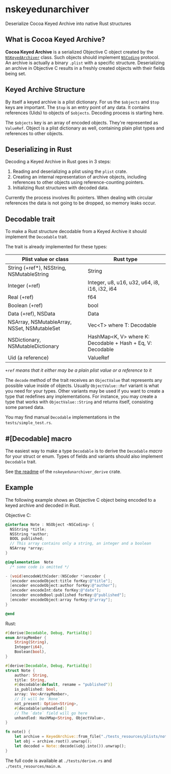 # nskeyedunarchiver

Deserialize Cocoa Keyed Archive into native Rust structures

## What is Cocoa Keyed Archive?

**Cocoa Keyed Archive** is a serialized Objective C object created by the [`NSKeyedArchiver`](https://developer.apple.com/documentation/foundation/nskeyedarchiver?language=objc) class. Such objects should implement [`NSCoding`](https://developer.apple.com/documentation/foundation/nscoding?language=objc) protocol. An archive is actually a binary `.plist` with a specific structure. Deserializing an archive in Objective C results in a freshly created objects with their fields being set.

## Keyed Archive Structure

By itself a keyed archive is a plist dictionary. For us the `$objects` and `$top` keys are important. The `$top` is an entry point of any data. It contains references (Uids) to objects of `$objects`. Decoding process is starting here.

The `$objects` key is an array of encoded objects. They're represented as `ValueRef`. Object is a plist dictionary as well, containing plain plist types and references to other objects.

## Deserializing in Rust

Decoding a Keyed Archive in Rust goes in 3 steps:

1. Reading and deserializing a plist using the `plist` crate.
2. Creating an internal representation of archive objects, including references to other objects using reference-counting pointers.
3. Initializing Rust structures with decoded data.

Currently the process involves Rc pointers. When dealing with circular references the data is not going to be dropped, so memory leaks occur.

## Decodable trait

To make a Rust structure decodable from a Keyed Archive it should implement the `Decodable` trait.

The trait is already implemented for these types:

|Plist value or class|Rust type|
|--|--|
|String (+ref*), NSString, NSMutableString|String|
|Integer (+ref)|Integer, u8, u16, u32, u64, i8, i16, i32, i64|
|Real (+ref)|f64|
|Boolean (+ref)|bool|
|Data (+ref), NSData|Data|
|NSArray, NSMutableArray, NSSet, NSMutableSet|Vec\<T\> where T: Decodable|
|NSDictionary, NSMutableDictionary|HashMap\<K, V\> where K: Decodable + Hash + Eq, V: Decodable|
|Uid (a reference)|ValueRef|

*`+ref` means that it either may be a plain plist value or a reference to it*

The `decode` method of the trait receives an `ObjectValue` that represents any possible value inside of objects. Usually `ObjectValue::Ref` variant is what you need for your types. Other variants may be used if you want to create a type that redefines any implementations. For instance, you may create a type that works with `ObjectValue::String` and returns itself, consisting some parsed data.

You may find manual `Decodable` implementations in the `tests/simple_test.rs`.

## #[Decodable] macro

The easiest way to make a type `Decodable` is to derive the `Decodable` *macro* for your struct or enum. Types of fields and variants should also implement `Decodable` trait.

See [the readme](/nskeyedunarchiver_derive/README.md) of the `nskeyedunarchiver_derive` crate.

## Example

The following example shows an Objective C object being encoded to a keyed archive and decoded in Rust.

Objective C:

```objectivec
@interface Note : NSObject <NSCoding> {
  NSString *title;
  NSString *author;
  BOOL published;
  // This array contains only a string, an integer and a boolean
  NSArray *array;
}

@implementation  Note
  /* some code is omitted */

- (void)encodeWithCoder:(NSCoder *)encoder {
  [encoder encodeObject:title forKey:@"title"];
  [encoder encodeObject:author forKey:@"author"];
  [encoder encodeInt:date forKey:@"date"];
  [encoder encodeBool:published forKey:@"published"];
  [encoder encodeObject:array forKey:@"array"];
}

@end
```

Rust:

```rust
#[derive(Decodable, Debug, PartialEq)]
enum ArrayMember {
    String(String),
    Integer(i64),
    Boolean(bool),
}

#[derive(Decodable, Debug, PartialEq)]
struct Note {
    author: String,
    title: String,
    #[decodable(default, rename = "published")]
    is_published: bool,
    array: Vec<ArrayMember>,
    // It will be `None`
    not_present: Option<String>,
    #[decodable(unhandled)]
    // The `date` field will go here
    unhandled: HashMap<String, ObjectValue>,
}

fn note() {
    let archive = KeyedArchive::from_file("./tests_resources/plists/note.plist").unwrap();
    let obj = archive.root().unwrap();
    let decoded = Note::decode(&obj.into()).unwrap();
}
```

The full code is available at `./tests/derive.rs` and `./tests_resources/main.m`.
